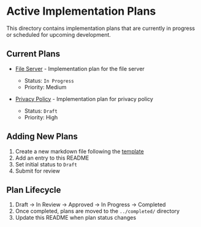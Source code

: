 # Active Implementation Plans

This directory contains implementation plans that are currently in progress or scheduled for upcoming development.

## Current Plans

- [File Server](file-server.md) - Implementation plan for the file server
  - Status: `In Progress`
  - Priority: Medium

- [Privacy Policy](privacy-policy.md) - Implementation plan for privacy policy
  - Status: `Draft`
  - Priority: High
  
## Adding New Plans

1. Create a new markdown file following the [template](../README.md#plan-template)
2. Add an entry to this README
3. Set initial status to `Draft`
4. Submit for review

## Plan Lifecycle

1. Draft → In Review → Approved → In Progress → Completed
2. Once completed, plans are moved to the `../completed/` directory
3. Update this README when plan status changes
